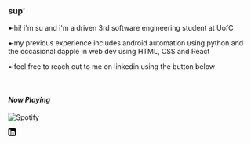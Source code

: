 ###  sup'

<!--
**suxxmjz/suxxmjz** is a ✨ _special_ ✨ repository because its `README.md` (this file) appears on your GitHub profile.

Here are some ideas to get you started:

- 🔭 I’m currently working on ...
- 🌱 I’m currently learning ...
- 👯 I’m looking to collaborate on ...
- 🤔 I’m looking for help with ...
- 💬 Ask me about ...
- 📫 How to reach me: ...
- 😄 Pronouns: ...
- ⚡ Fun fact: ...
-->

➼hi! i'm su and i'm a driven 3rd software engineering student at UofC

➼my previous experience includes android automation using python and the occasional dapple in web dev using HTML, CSS and React

➼feel free to reach out to me on linkedin using the button below 

&nbsp;
#### *Now Playing*
![Spotify](https://suxxmjz.vercel.app/api/spotify)


[![LinkedIn](https://github.com/suxxmjz/suxxmjz/blob/main/linkedIn.png)](https://www.linkedin.com/in/sukritisharma02/)
